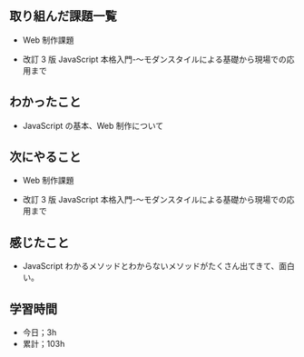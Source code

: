 ## 取り組んだ課題一覧

- Web 制作課題

- 改訂 3 版 JavaScript 本格入門-～モダンスタイルによる基礎から現場での応用まで

## わかったこと

- JavaScript の基本、Web 制作について

## 次にやること

- Web 制作課題

- 改訂 3 版 JavaScript 本格入門-～モダンスタイルによる基礎から現場での応用まで

## 感じたこと

- JavaScript わかるメソッドとわからないメソッドがたくさん出てきて、面白い。

## 学習時間

- 今日；3h
- 累計；103h
